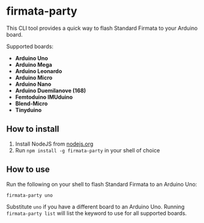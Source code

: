 # firmata-party

This CLI tool provides a quick way to flash Standard Firmata to your Arduino board.

Supported boards:

+ **Arduino Uno**
+ **Arduino Mega**
+ **Arduino Leonardo**
+ **Arduino Micro**
+ **Arduino Nano**
+ **Arduino Duemilanove (168)**
+ **Femtoduino IMUduino**
+ **Blend-Micro**
+ **Tinyduino**

## How to install

1. Install NodeJS from [nodejs.org](http://nodejs.org)
2. Run `npm install -g firmata-party` in your shell of choice


## How to use

Run the following on your shell to flash Standard Firmata to an Arduino Uno:

`firmata-party uno`

Substitute `uno` if you have a different board to an Arduino Uno. Running `firmata-party list` will list the keyword to use for all supported boards.
